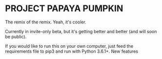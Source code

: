 # PROJECT PAPAYA PUMPKIN

The remix of the remix. Yeah, it's cooler.

Currently in invite-only beta, but it's getting better and better (and will soon be public).  

If you would like to run this on your own computer, just feed the requirements file to pip3 and run with Python 3.6.1+. 
New features
